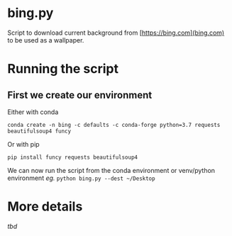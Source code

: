 bing.py
==============

Script to download current background from [https://bing.com](bing.com) to be used as a wallpaper.

Running the script
==========

## First we create our environment
Either with conda
```
conda create -n bing -c defaults -c conda-forge python=3.7 requests beautifulsoup4 funcy
```

Or with pip
```
pip install funcy requests beautifulsoup4
```

We can now run the script from the conda environment or venv/python environment _eg._ `python bing.py --dest ~/Desktop`

More details
========
_tbd_
